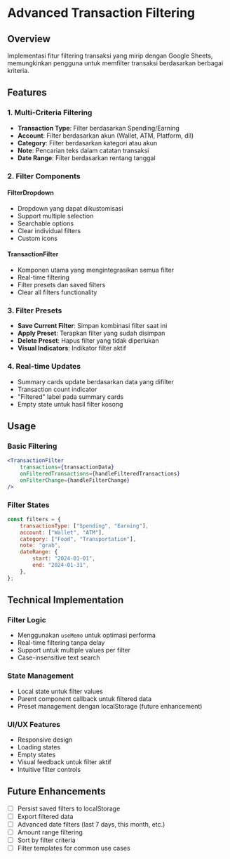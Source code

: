 # Advanced Transaction Filtering

## Overview

Implementasi fitur filtering transaksi yang mirip dengan Google Sheets, memungkinkan pengguna untuk memfilter transaksi berdasarkan berbagai kriteria.

## Features

### 1. Multi-Criteria Filtering

- **Transaction Type**: Filter berdasarkan Spending/Earning
- **Account**: Filter berdasarkan akun (Wallet, ATM, Platform, dll)
- **Category**: Filter berdasarkan kategori atau akun
- **Note**: Pencarian teks dalam catatan transaksi
- **Date Range**: Filter berdasarkan rentang tanggal

### 2. Filter Components

#### FilterDropdown

- Dropdown yang dapat dikustomisasi
- Support multiple selection
- Searchable options
- Clear individual filters
- Custom icons

#### TransactionFilter

- Komponen utama yang mengintegrasikan semua filter
- Real-time filtering
- Filter presets dan saved filters
- Clear all filters functionality

### 3. Filter Presets

- **Save Current Filter**: Simpan kombinasi filter saat ini
- **Apply Preset**: Terapkan filter yang sudah disimpan
- **Delete Preset**: Hapus filter yang tidak diperlukan
- **Visual Indicators**: Indikator filter aktif

### 4. Real-time Updates

- Summary cards update berdasarkan data yang difilter
- Transaction count indicator
- "Filtered" label pada summary cards
- Empty state untuk hasil filter kosong

## Usage

### Basic Filtering

```jsx
<TransactionFilter
    transactions={transactionData}
    onFilteredTransactions={handleFilteredTransactions}
    onFilterChange={handleFilterChange}
/>
```

### Filter States

```javascript
const filters = {
    transactionType: ["Spending", "Earning"],
    account: ["Wallet", "ATM"],
    category: ["Food", "Transportation"],
    note: "grab",
    dateRange: {
        start: "2024-01-01",
        end: "2024-01-31",
    },
};
```

## Technical Implementation

### Filter Logic

- Menggunakan `useMemo` untuk optimasi performa
- Real-time filtering tanpa delay
- Support untuk multiple values per filter
- Case-insensitive text search

### State Management

- Local state untuk filter values
- Parent component callback untuk filtered data
- Preset management dengan localStorage (future enhancement)

### UI/UX Features

- Responsive design
- Loading states
- Empty states
- Visual feedback untuk filter aktif
- Intuitive filter controls

## Future Enhancements

- [ ] Persist saved filters to localStorage
- [ ] Export filtered data
- [ ] Advanced date filters (last 7 days, this month, etc.)
- [ ] Amount range filtering
- [ ] Sort by filter criteria
- [ ] Filter templates for common use cases
